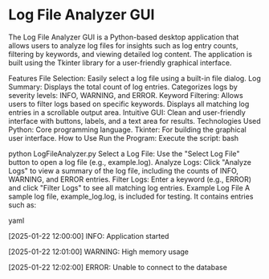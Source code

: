 # Log File Analyzer GUI #

The Log File Analyzer GUI is a Python-based desktop application that allows users to analyze log files for insights such as log entry counts, filtering by keywords, and viewing detailed log content. The application is built using the Tkinter library for a user-friendly graphical interface.

Features
File Selection:
Easily select a log file using a built-in file dialog.
Log Summary:
Displays the total count of log entries.
Categorizes logs by severity levels: INFO, WARNING, and ERROR.
Keyword Filtering:
Allows users to filter logs based on specific keywords.
Displays all matching log entries in a scrollable output area.
Intuitive GUI:
Clean and user-friendly interface with buttons, labels, and a text area for results.
Technologies Used
Python: Core programming language.
Tkinter: For building the graphical user interface.
How to Use
Run the Program:
Execute the script:
bash

python LogFileAnalyzer.py
Select a Log File:
Use the "Select Log File" button to open a log file (e.g., example.log).
Analyze Logs:
Click "Analyze Logs" to view a summary of the log file, including the counts of INFO, WARNING, and ERROR entries.
Filter Logs:
Enter a keyword (e.g., ERROR) and click "Filter Logs" to see all matching log entries.
Example Log File
A sample log file, example_log.log, is included for testing. It contains entries such as:

yaml

[2025-01-22 12:00:00] INFO: Application started

[2025-01-22 12:01:00] WARNING: High memory usage

[2025-01-22 12:02:00] ERROR: Unable to connect to the database

